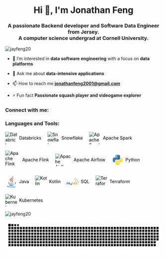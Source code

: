 
<h1 align="center">Hi 👋, I'm Jonathan Feng</h1>
<h3 align="center">A passionate Backend developer and Software Data Engineer from Jersey. <br>
A computer science undergrad at Cornell University.</h3>

<p align="left"> <img src="https://komarev.com/ghpvc/?username=jayfeng20&label=Profile%20views&color=0e75b6&style=flat" alt="jayfeng20" /> </p>

- 🌱 I’m interested in **data software engineering** with a focus on **data platforms**

- 💬 Ask me about **data-intensive applications**

- 📫 How to reach me **jonathanfeng2001@gmail.com**

- ⚡ Fun fact **Passionate squash player and videogame explorer**

<h3 align="left">Connect with me:</h3>
<p align="left">
</p>

<h3 align="left">Languages and Tools:</h3>
<p align="left" style="display: flex; align-items: center; gap: 20px; flex-wrap: wrap;">
  <a href="https://databricks.com/" target="_blank" rel="noreferrer" style="display: flex; align-items: center; text-decoration: none; color: black;">
    <img src="https://www.vectorlogo.zone/logos/databricks/databricks-icon.svg" alt="Databricks" width="40" height="40"/>
    <span style="margin-left: 5px;">Databricks</span>
  </a>
  <a href="https://www.snowflake.com/" target="_blank" rel="noreferrer" style="display: flex; align-items: center; text-decoration: none; color: black;">
    <img src="https://www.vectorlogo.zone/logos/snowflake/snowflake-icon.svg" alt="Snowflake" width="40" height="40"/>
    <span style="margin-left: 5px;">Snowflake</span>
  </a>
  <a href="https://spark.apache.org/" target="_blank" rel="noreferrer" style="display: flex; align-items: center; text-decoration: none; color: black;">
    <img src="https://www.vectorlogo.zone/logos/apache_spark/apache_spark-icon.svg" alt="Apache Spark" width="40" height="40"/>
    <span style="margin-left: 5px;">Apache Spark</span>
  </a>
  <a href="https://flink.apache.org/" target="_blank" rel="noreferrer" style="display: flex; align-items: center; text-decoration: none; color: black;">
    <img src="https://flink.apache.org/img/flink-header-logo.svg" alt="Apache Flink" width="50" height="60"/>
    <span style="margin-left: 5px;">Apache Flink</span>
  </a>
  <a href="https://airflow.apache.org/" target="_blank" rel="noreferrer" style="display: flex; align-items: center; text-decoration: none; color: black;">
    <img src="https://banner2.cleanpng.com/20190619/oyo/kisspng-apache-airflow-workflow-orchestration-directed-acy-ampquotamsterda-5d0ade8e557994.2185587715609934223501.jpg" alt="Apache Airflow" width="55" height="40"/>
    <span style="margin-left: 5px;">Apache Airflow</span>
  </a>
  <a href="https://www.python.org" target="_blank" rel="noreferrer" style="display: flex; align-items: center; text-decoration: none; color: black;">
    <img src="https://raw.githubusercontent.com/devicons/devicon/master/icons/python/python-original.svg" alt="Python" width="40" height="40"/>
    <span style="margin-left: 5px;">Python</span>
  </a>
  <a href="https://www.java.com" target="_blank" rel="noreferrer" style="display: flex; align-items: center; text-decoration: none; color: black;">
    <img src="https://raw.githubusercontent.com/devicons/devicon/master/icons/java/java-original.svg" alt="Java" width="40" height="40"/>
    <span style="margin-left: 5px;">Java</span>
  </a>
  <a href="https://kotlinlang.org/" target="_blank" rel="noreferrer" style="display: flex; align-items: center; text-decoration: none; color: black;">
    <img src="https://www.vectorlogo.zone/logos/kotlinlang/kotlinlang-icon.svg" alt="Kotlin" width="40" height="40"/>
    <span style="margin-left: 5px;">Kotlin</span>
  </a>
  <a href="https://www.mysql.com/" target="_blank" rel="noreferrer" style="display: flex; align-items: center; text-decoration: none; color: black;">
    <img src="https://raw.githubusercontent.com/devicons/devicon/master/icons/mysql/mysql-original-wordmark.svg" alt="SQL" width="40" height="40"/>
    <span style="margin-left: 5px;">SQL</span>
  </a>
  <a href="https://www.terraform.io/" target="_blank" rel="noreferrer" style="display: flex; align-items: center; text-decoration: none; color: black;">
    <img src="https://www.vectorlogo.zone/logos/terraformio/terraformio-icon.svg" alt="Terraform" width="40" height="40"/>
    <span style="margin-left: 5px;">Terraform</span>
  </a>
  <a href="https://kubernetes.io/" target="_blank" rel="noreferrer" style="display: flex; align-items: center; text-decoration: none; color: black;">
    <img src="https://www.vectorlogo.zone/logos/kubernetes/kubernetes-icon.svg" alt="Kubernetes" width="40" height="40"/>
    <span style="margin-left: 5px;">Kubernetes</span>
  </a>
</p>


<p><img align="center" src="https://github-readme-stats.vercel.app/api/top-langs?username=jayfeng20&show_icons=true&locale=en&layout=compact" alt="jayfeng20" /></p>


<picture>
  <source media="(prefers-color-scheme: dark)" srcset="https://raw.githubusercontent.com/platane/platane/output/github-contribution-grid-snake-dark.svg">
  <source media="(prefers-color-scheme: light)" srcset="https://raw.githubusercontent.com/platane/platane/output/github-contribution-grid-snake.svg">
  <img alt="github contribution grid snake animation" src="https://raw.githubusercontent.com/platane/platane/output/github-contribution-grid-snake.svg">
</picture>


